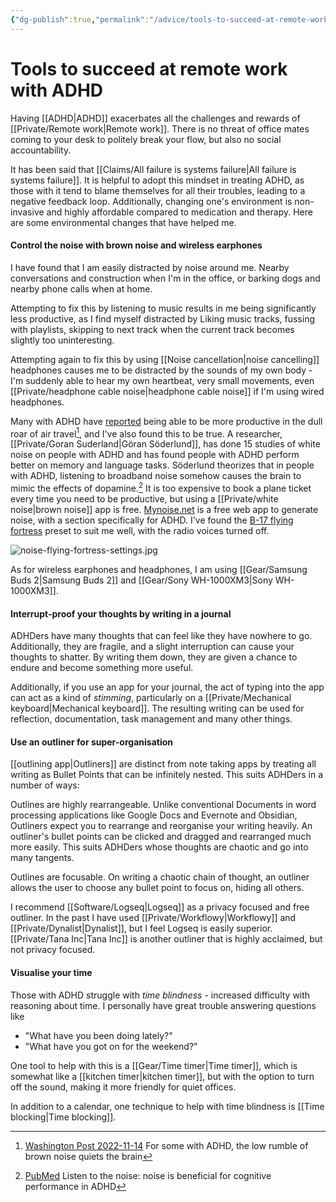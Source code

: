 ```yaml
---
{"dg-publish":true,"permalink":"/advice/tools-to-succeed-at-remote-work-with-adhd/","tags":["advice"]}
---
```


# Tools to succeed at remote work with ADHD  

Having [[ADHD\|ADHD]] exacerbates all the challenges and rewards of [[Private/Remote work\|Remote work]]. There is no threat of office mates coming to your desk to politely break your flow, but also no social accountability.

It has been said that [[Claims/All failure is systems failure\|All failure is systems failure]]. It is helpful to adopt this mindset in treating ADHD, as those with it tend to blame themselves for all their troubles, leading to a negative feedback loop. Additionally, changing one's environment is non-invasive and highly affordable compared to medication and therapy. Here are some environmental changes that have helped me.

#### Control the noise with brown noise and wireless earphones

I have found that I am easily distracted by noise around me. Nearby conversations and construction when I'm in the office, or barking dogs and nearby phone calls when at home.

Attempting to fix this by listening to music results in me being significantly less productive, as I find myself distracted by Liking music tracks, fussing with playlists, skipping to next track when the current track becomes slightly too uninteresting.

Attempting again to fix this by using [[Noise cancellation\|noise cancelling]] headphones causes me to be distracted by the sounds of my own body - I'm suddenly able to hear my own heartbeat, very small movements, even [[Private/headphone cable noise\|headphone cable noise]] if I'm using wired headphones. 

Many with ADHD have [reported](https://twitter.com/hiangelali/status/1574328682751356928) being able to be more productive in the dull roar of air travel[^1], and I've also found this to be true. A researcher, [[Private/Goran Suderland\|Göran Söderlund]], has done 15 studies of white noise on people with ADHD and has found people with ADHD perform better on memory and language tasks. Söderlund theorizes that in people with ADHD, listening to broadband noise somehow causes the brain to mimic the effects of dopamine.[^2] It is too expensive to book a plane ticket every time you need to be productive, but using a [[Private/white noise\|brown noise]]  app is free. [Mynoise.net](https://mynoise.net/) is a free web app to generate noise, with a section specifically for ADHD. I've found the [B-17 flying fortress](https://mynoise.net/NoiseMachines/propellerNoiseGenerator.php?l=46504750000046000037&title=Flying%20Fortress) preset to suit me well, with the radio voices turned off.

![noise-flying-fortress-settings.jpg](/img/user/Embeds/noise-flying-fortress-settings.jpg)

As for wireless earphones and headphones, I am using [[Gear/Samsung Buds 2\|Samsung Buds 2]] and [[Gear/Sony WH-1000XM3\|Sony WH-1000XM3]].

#### Interrupt-proof your thoughts by writing in a journal

ADHDers have many thoughts that can feel like they have nowhere to go. Additionally, they are fragile, and a slight interruption can cause your thoughts to shatter. By writing them down, they are given a chance to endure and become something more useful.

Additionally, if you use an app for your journal, the act of typing into the app can act as a kind of *stimming*, particularly on a [[Private/Mechanical keyboard\|Mechanical keyboard]]. The resulting writing can be used for reflection, documentation, task management and many other things.

#### Use an outliner for super-organisation

[[outlining app\|Outliners]] are distinct from note taking apps by treating all writing as Bullet Points that can be infinitely nested. This suits ADHDers in a number of ways:

Outlines are highly rearrangeable. Unlike conventional Documents in word processing applications like Google Docs and Evernote and Obsidian, Outliners expect you to rearrange and reorganise your writing heavily. An outliner's bullet points can be clicked and dragged and rearranged much more easily. This suits ADHDers whose thoughts are chaotic and go into many tangents.

Outlines are focusable. On writing a chaotic chain of thought, an outliner allows the user to choose any bullet point to focus on, hiding all others.

I recommend [[Software/Logseq\|Logseq]] as a privacy focused and free outliner. In the past I have used [[Private/Workflowy\|Workflowy]] and [[Private/Dynalist\|Dynalist]], but I feel Logseq is easily superior. [[Private/Tana Inc\|Tana Inc]] is another outliner that is highly acclaimed, but not privacy focused.

#### Visualise your time

Those with ADHD struggle with *time blindness* - increased difficulty with reasoning about time. I personally have great trouble answering questions like

- "What have you been doing lately?" 
- "What have you got on for the weekend?"

One tool to help with this is a [[Gear/Time timer\|Time timer]], which is somewhat like a [[kitchen timer\|kitchen timer]], but with the option to turn off the sound, making it more friendly for quiet offices.

In addition to a calendar, one technique to help with time blindness is [[Time blocking\|Time blocking]].

[^1]: [Washington Post 2022-11-14](https://www.washingtonpost.com/wellness/2022/11/14/brown-noise-adhd-focus/) For some with ADHD, the low rumble of brown noise quiets the brain
[^2]: [PubMed](https://pubmed.ncbi.nlm.nih.gov/17683456/) Listen to the noise: noise is beneficial for cognitive performance in ADHD 